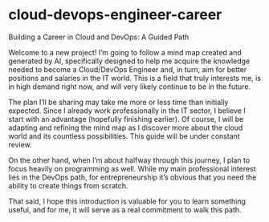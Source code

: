 # cloud-devops-engineer-career
Building a Career in Cloud and DevOps: A Guided Path

Welcome to a new project! I’m going to follow a mind map created and generated by AI, specifically designed to help me acquire the knowledge needed to become a Cloud/DevOps Engineer and, in turn, aim for better positions and salaries in the IT world. This is a field that truly interests me, is in high demand right now, and will very likely continue to be in the future.

The plan I’ll be sharing may take me more or less time than initially expected. Since I already work professionally in the IT sector, I believe I start with an advantage (hopefully finishing earlier). Of course, I will be adapting and refining the mind map as I discover more about the cloud world and its countless possibilities. This guide will be under constant review.

On the other hand, when I’m about halfway through this journey, I plan to focus heavily on programming as well. While my main professional interest lies in the DevOps path, for entrepreneurship it’s obvious that you need the ability to create things from scratch.

That said, I hope this introduction is valuable for you to learn something useful, and for me, it will serve as a real commitment to walk this path.

